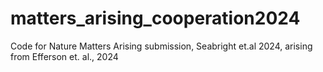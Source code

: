 # matters_arising_cooperation2024
Code for Nature Matters Arising submission, Seabright et.al 2024, arising from Efferson et. al., 2024
